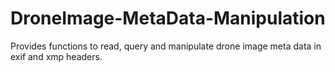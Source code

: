 # DroneImage-MetaData-Manipulation
Provides functions to read, query and manipulate drone image meta data in exif and xmp headers.
